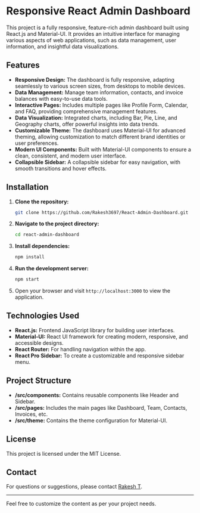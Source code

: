 # Responsive React Admin Dashboard

This project is a fully responsive, feature-rich admin dashboard built using React.js and Material-UI. It provides an intuitive interface for managing various aspects of web applications, such as data management, user information, and insightful data visualizations.

## Features

- **Responsive Design:** The dashboard is fully responsive, adapting seamlessly to various screen sizes, from desktops to mobile devices.
- **Data Management:** Manage team information, contacts, and invoice balances with easy-to-use data tools.
- **Interactive Pages:** Includes multiple pages like Profile Form, Calendar, and FAQ, providing comprehensive management features.
- **Data Visualization:** Integrated charts, including Bar, Pie, Line, and Geography charts, offer powerful insights into data trends.
- **Customizable Theme:** The dashboard uses Material-UI for advanced theming, allowing customization to match different brand identities or user preferences.
- **Modern UI Components:** Built with Material-UI components to ensure a clean, consistent, and modern user interface.
- **Collapsible Sidebar:** A collapsible sidebar for easy navigation, with smooth transitions and hover effects.

## Installation

1. **Clone the repository:**
    ```bash
    git clone https://github.com/Rakesh3697/React-Admin-Dashboard.git
    ```
2. **Navigate to the project directory:**
    ```bash
    cd react-admin-dashboard
    ```
3. **Install dependencies:**
    ```bash
    npm install
    ```
4. **Run the development server:**
    ```bash
    npm start
    ```
5. Open your browser and visit `http://localhost:3000` to view the application.

## Technologies Used

- **React.js:** Frontend JavaScript library for building user interfaces.
- **Material-UI:** React UI framework for creating modern, responsive, and accessible designs.
- **React Router:** For handling navigation within the app.
- **React Pro Sidebar:** To create a customizable and responsive sidebar menu.

## Project Structure

- **/src/components:** Contains reusable components like Header and Sidebar.
- **/src/pages:** Includes the main pages like Dashboard, Team, Contacts, Invoices, etc.
- **/src/theme:** Contains the theme configuration for Material-UI.


## License

This project is licensed under the MIT License. 

## Contact

For questions or suggestions, please contact [Rakesh T](mailto:rakeshthangaraj89@gmail.com).

---

Feel free to customize the content as per your project needs.
